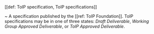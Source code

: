 [[def: ToIP specification, ToIP specifications]]

~ A specification published by the [[ref: ToIP Foundation]]. ToIP specifications may be in one of three states: *Draft Deliverable*, *Working Group Approved Deliverable*, or *ToIP Approved Deliverable*.
